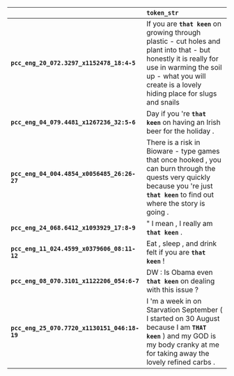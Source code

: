 |                                              | `token_str`                                                                                                                                                                                                             |
|:---------------------------------------------|:------------------------------------------------------------------------------------------------------------------------------------------------------------------------------------------------------------------------|
| **`pcc_eng_20_072.3297_x1152478_18:4-5`**    | If you are __``that keen``__ on growing through plastic - cut holes and plant into that - but honestly it is really for use in warming the soil up - what you will create is a lovely hiding place for slugs and snails |
| **`pcc_eng_04_079.4481_x1267236_32:5-6`**    | Day if you 're __``that keen``__ on having an Irish beer for the holiday .                                                                                                                                              |
| **`pcc_eng_04_004.4854_x0056485_26:26-27`**  | There is a risk in Bioware - type games that once hooked , you can burn through the quests very quickly because you 're just __``that keen``__ to find out where the story is going .                                   |
| **`pcc_eng_24_068.6412_x1093929_17:8-9`**    | " I mean , I really am __``that keen``__ .                                                                                                                                                                              |
| **`pcc_eng_11_024.4599_x0379606_08:11-12`**  | Eat , sleep , and drink felt if you are __``that keen``__ !                                                                                                                                                             |
| **`pcc_eng_08_070.3101_x1122206_054:6-7`**   | DW : Is Obama even __``that keen``__ on dealing with this issue ?                                                                                                                                                       |
| **`pcc_eng_25_070.7720_x1130151_046:18-19`** | I 'm a week in on Starvation September ( I started on 30 August because I am __``THAT keen``__ ) and my GOD is my body cranky at me for taking away the lovely refined carbs .                                          |